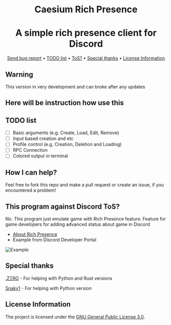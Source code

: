 <div align="center">

# Caesium Rich Presence
</div>
<div align="center">

# A simple rich presence client for Discord
</div>

<div align="center">
    <a href="https://github.com/OctoBanon-Main/Caesium-Rich-Presence/issues">Send bug report</a>
    •
    <a href="https://github.com/OctoBanon-Main/Caesium-Rich-Presence#todo-list">TODO list</a>
    •
    <a href="https://github.com/OctoBanon-Main/Caesium-Rich-Presence#this-program-against-discord-tos">ToS?</a>
    •
    <a href="https://github.com/OctoBanon-Main/Caesium-Rich-Presence#special-thanks">Special thanks</a>
    •
    <a href="https://github.com/OctoBanon-Main/Caesium-Rich-Presence#license-information">License Information</a>
</div>

## Warning
This version in very development and can broke after any updates 

## Here will be instruction how use this


## TODO list
- [ ] Basic arguments (e.g. Create, Load, Edit, Remove)
- [ ] Input based creation and etc
- [ ] Profile control (e.g. Creation, Deletion and Loading)
- [ ] RPC Connection
- [ ] Colored output in terminal

## How I can help?
Feel free to fork this repo and make a pull request or create an issue, if you encountered a problem!

## This program against Discord ToS?
No. This program just emulate game with Rich Presence feature. Feature for game developers for adding advanced status about game in Discord

- [About Rich Presence](https://discord.com/rich-presence)
- Example from Discord Developer Portal

![Example](https://discord.com/assets/43bef54c8aee2bc0fd1c717d5f8ae28a.png "Example image")

## Special thanks
[.ZΞRO](https://github.com/kostya-zero) - For helping with Python and Rust versions

[Snaky1](https://github.com/Snaky1) - For helping with Python version


## License Information
The project is licensed under the [GNU General Public License 3.0](https://gitlab.com/OctoBanon/Caesium-Rich-Presence/-/blob/main/LICENSE).
